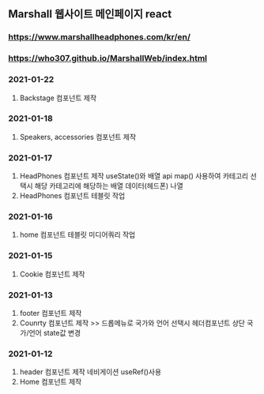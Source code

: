 ## Marshall 웹사이트 메인페이지 react
### https://www.marshallheadphones.com/kr/en/
### https://who307.github.io/MarshallWeb/index.html

### 2021-01-22
1. Backstage 컴포넌트 제작

### 2021-01-18
1. Speakers, accessories 컴포넌트 제작 

### 2021-01-17
1. HeadPhones 컴포넌트 제작 useState()와 배열 api map() 사용하여 카테고리 선택시 해당 카테고리에 해당하는 배열 데이터(헤드폰) 나열
2. HeadPhones 컴포넌트 테블릿 작업

### 2021-01-16
1. home 컴포넌트 테블릿 미디어쿼리 작업

### 2021-01-15
1. Cookie 컴포넌트 제작

### 2021-01-13
1. footer 컴포넌트 제작
2. Counrty 컴포넌트 제작 >> 드롭메뉴로 국가와 언어 선택시 헤더컴포넌트 상단 국가/언어 state값 변경

### 2021-01-12
1. header 컴포넌트 제작 네비게이션 useRef()사용
2. Home 컴포넌트 제작
